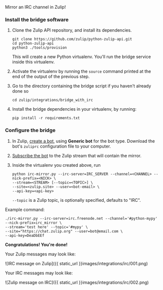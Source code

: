 Mirror an IRC channel in Zulip!

### Install the bridge software

1. Clone the Zulip API repository, and install its dependencies.

    ```
    git clone https://github.com/zulip/python-zulip-api.git
    cd python-zulip-api
    python3 ./tools/provision
    ```

    This will create a new Python virtualenv. You'll run the bridge service
    inside this virtualenv.

1. Activate the virtualenv by running the `source` command printed
   at the end of the output of the previous step.

1. Go to the directory containing the bridge script if you haven't already done so
   ```
   cd zulip/integrations/bridge_with_irc
   ```

1. Install the bridge dependencies in your virtualenv, by running:
    ```
    pip install -r requirements.txt
    ```

### Configure the bridge

1. In Zulip, [create a bot](/help/add-a-bot-or-integration), using **Generic bot**
   for the bot type. Download the bot's `zuliprc` configuration file to your
   computer.

1. [Subscribe the bot](/help/add-or-remove-users-from-a-stream) to the Zulip
   stream that will contain the mirror.

1. Inside the virtualenv you created above, run
   ```
   python irc-mirror.py --irc-server=IRC_SERVER --channel=<CHANNEL> --nick-prefix=<NICK> \
   --stream=<STREAM> [--topic=<TOPIC>] \
   --site=<zulip.site> --user=<bot-email> \
   --api-key=<api-key>
   ```

    `--topic` is a Zulip topic, is optionally specified, defaults to "IRC".

Example command:
```
./irc-mirror.py --irc-server=irc.freenode.net --channel='#python-mypy' --nick-prefix=irc_mirror \
--stream='test here' --topic='#mypy' \
--site="https://chat.zulip.org" --user=bot@email.com \
--api-key=DeaDbEEf
```

**Congratulations! You're done!**

Your Zulip messages may look like:

![IRC message on Zulip]({{ static_url }}images/integrations/irc/001.png)

Your IRC messages may look like:

![Zulip message on IRC]({{ static_url }}images/integrations/irc/002.png)
